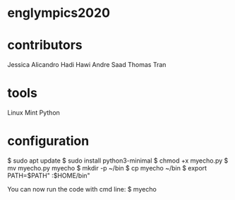 # englympics2020

# contributors
Jessica Alicandro
Hadi Hawi
Andre Saad
Thomas Tran

# tools
Linux Mint
Python

# configuration
$ sudo apt update
$ sudo install python3-minimal
$ chmod +x myecho.py
$ mv myecho.py myecho
$ mkdir -p ~/bin
$ cp myecho ~/bin
$ export PATH=$PATH" :$HOME/bin"

You can now run the code with cmd line:
$ myecho <args>
